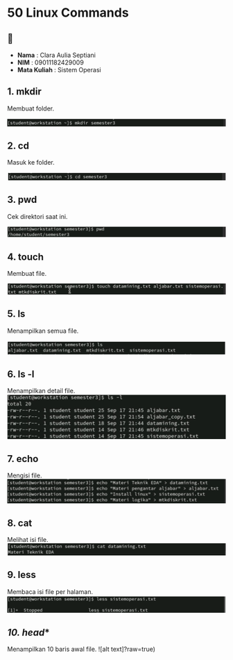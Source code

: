 # 50 Linux Commands


## 👤 
- **Nama**  : Clara Aulia Septiani 
- **NIM**   : 09011182429009 
- **Mata Kuliah** : Sistem Operasi  

## **1. mkdir**
Membuat folder.  

![alt text](https://github.com/claraaulsep/OPERATION-SISTEM/blob/9c123284dcffe9e882f015074b8956f8251be6f0/Screenshot%202025-09-24%20213336.png?raw=true)

## **2. cd**
Masuk ke folder.  

![alt text](https://github.com/claraaulsep/OPERATION-SISTEM/blob/ad1f66fedbb10652a55256eb6a54bc2bc453e0ef/images/Screenshot%202025-09-24%20213353.png?raw=true)

## **3. pwd**
Cek direktori saat ini.  

![alt text](https://github.com/claraaulsep/OPERATION-SISTEM/blob/49feb083ae156aadfb9c1a748b0cf6d043cf5544/images/Screenshot%202025-09-24%20213404.png?raw=true)

## **4. touch**
Membuat file.  

![alt text](https://github.com/claraaulsep/OPERATION-SISTEM/blob/d8ee449cba7ada92c1922efce2dd9cb205b09668/images/Screenshot%202025-09-24%20213414.png?raw=true)


## **5. ls**
Menampilkan semua file.  

![alt text](https://github.com/claraaulsep/OPERATION-SISTEM/blob/09cee793365074be2f754efc1b7f95b39acdc068/images/Screenshot%202025-09-24%20213424.png?raw=true)

## **6. ls -l**
Menampilkan detail file.  
![alt text](https://github.com/claraaulsep/OPERATION-SISTEM/blob/a6bdda34789477b4a1292b25d1934d9aab282e3e/images/Screenshot%202025-09-24%20213432.png?raw=true)

## **7. echo**
Mengisi file.  
![alt text](https://github.com/claraaulsep/OPERATION-SISTEM/blob/dfeb48dd67cfb913689f97e2d6af8b8865ab9c27/images/Screenshot%202025-09-24%20213442.png?raw=true)

## **8. cat**
Melihat isi file.  
![alt text](https://github.com/claraaulsep/OPERATION-SISTEM/blob/4b320a4812aa263c50f9a2318e924315a39fe217/images/Screenshot%202025-09-24%20213450.png?raw=true)

## **9. less**
Membaca isi file per halaman.
![alt text](https://github.com/claraaulsep/OPERATION-SISTEM/blob/c382e8c90105fa9252c93d812521f9cbf9601606/images/Screenshot%202025-09-24%20213457.png?raw=true)

## *10. head**
Menampilkan 10 baris awal file.
![alt text]?raw=true)
